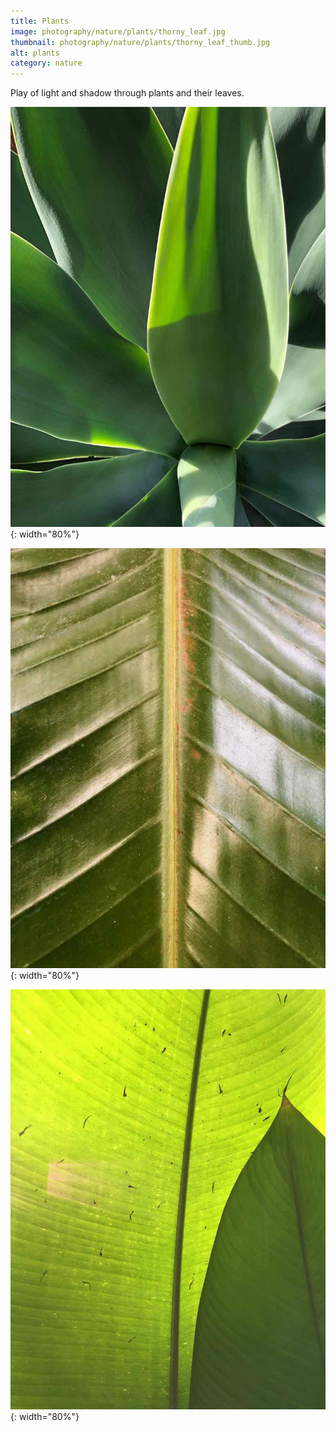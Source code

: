 ```yaml
---
title: Plants
image: photography/nature/plants/thorny_leaf.jpg
thumbnail: photography/nature/plants/thorny_leaf_thumb.jpg
alt: plants
category: nature
---
```


Play of light and shadow through plants and their leaves.

![king palm](./assets/img/photography/nature/plants/plant_closeup.jpg){: width="80%"}

![king palm](./assets/img/photography/nature/plants/leaf_venation.jpg){: width="80%"}

![king palm](./assets/img/photography/nature/plants/leaf_light.jpg){: width="80%"}

####
